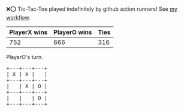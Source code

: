 :x::o: Tic-Tac-Toe played indefinitely by github action runners! See [my workflow](.github/workflows/play.yaml).

|PlayerX wins|PlayerO wins|Ties|
|-|-|-|
|752|666|316|

PlayerO's turn.

<pre>
+---+---+---+
| X | X |   |
+---+---+---+
|   | X | O |
+---+---+---+
|   |   | O |
+---+---+---+
</pre>